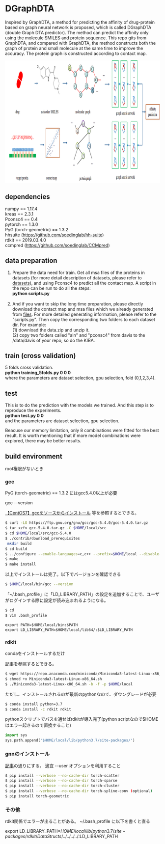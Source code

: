 # DGraphDTA
Inspired by GraphDTA, a method for predicting the affinity of drug-protein based on graph neural network is proposed, which is called DGraphDTA (double Graph DTA predictor). The method can predict the affinity only using the molecule SMILES and protein sequence. This repo gits from GraphDTA, and compared with GraphDTA, the method constructs both the graph of protein and small molecule at the same time to improve the accuracy. The protein graph is constructed according to contact map.

<div align=center><img width="900" height="400" src="https://github.com/595693085/DGraphDTA/blob/master/figures/architecture.png"/></div>

## dependencies
numpy == 1.17.4 <br>
kreas == 2.3.1 <br>
Pconsc4 == 0.4 <br>
pytorch == 1.3.0 <br>
PyG (torch-geometric) == 1.3.2 <br>
hhsuite (https://github.com/soedinglab/hh-suite)<br>
rdkit == 2019.03.4.0 <br>
ccmpred (https://github.com/soedinglab/CCMpred) <br>

## data preparation
1. Prepare the data need for train. Get all msa files of the proteins in datasets (for more detail description of datasets, please refer to [datasets](https://github.com/hkmztrk/DeepDTA/blob/master/data/README.md)), and using Pconsc4 to predict all the contact map. A script in the repo can be run to do all the steps: <br>
**python scripts.py** <br><br>
2. And if you want to skip the long time preparation, please directly download the contact map and msa files which we already generated from [files](https://drive.google.com/open?id=1rqAopf_IaH3jzFkwXObQ4i-6bUUwizCv). For more detailed generating information, please refer to the "scripts.py". Then copy the corresponding two folders to each dataset dir. For example:  <br>
(1) download the data.zip and unzip it. <br>
(2) copy two folders called "aln" and "pconsc4" from davis to the /data/davis of your repo, so do the KIBA. <br>


## train (cross validation)
5 folds cross validation. <br>
**python training_5folds.py 0 0 0** <br>
where the parameters are dataset selection, gpu selection, fold (0,1,2,3,4).

## test
This is to do the prediction with the models we trained. And this step is to reproduce the experiments. <br>
**python test.py 0 0** <br>
and the parameters are dataset selection, gpu selection.

Beacuse our memory limitation, only 8 combinations were fitted for the best result. It is worth mentioning that if more model combinations were explored, there may be better results.

## build environment

root権限がないとき

### gcc
PyG (torch-geometric) == 1.3.2 にはgcc5.4.0以上が必要

gcc --version

[【CentOS7】gccをソースからインストール](https://www.server-memo.net/memo/gcc-install.html) 等を参照するとできる。

```bash
$ curl -LO https://ftp.gnu.org/gnu/gcc/gcc-5.4.0/gcc-5.4.0.tar.gz
$ tar xzfv gcc-5.4.0.tar.gz -C $HOME/local/src
$ cd $HOME/local/src/gcc-5.4.0
$ ./contrib/download_prerequisites
 mkdir build
$ cd build
$ ../configure --enable-languages=c,c++ --prefix=$HOME/local --disable-bootstrap --disable-multilib
$ make
$ make install
```

以上でインストールは完了。以下でバージョンを確認できる

```bash
$ $HOME/local/bin/gcc --version
```

「~/.bash_profile」に「LD_LIBRARY_PATH」の設定を追加することで、ユーザがログインする際に設定が読み込まれるようになる。

```bash
$ cd
$ vim .bash_profile
```

```
export PATH=$HOME/local/bin:$PATH
export LD_LIBRARY_PATH=$HOME/local/lib64/:$LD_LIBRARY_PATH
```

### rdkit

condaをインストールするだけ

[記事](https://qiita.com/bono0/items/eca6f2f5c8eb44080a03)を参照するとできる。

```bash
$ wget https://repo.anaconda.com/miniconda/Miniconda3-latest-Linux-x86_64.sh
$ chmod +x Miniconda3-latest-Linux-x86_64.sh
$ ./Miniconda3-latest-Linux-x86_64.sh -b -f -p $HOME/local
```

ただし、インストールされるのが最新のpythonなので、ダウングレードが必要

```bash
$ conda install python=3.7
$ conda install -c rdkit rdkit
```

pythonスクリプトでパスを通せばrdkitが導入完了(python scriptなので$HOMEはエラー起きるので置換すること)

```python
import sys
sys.path.append('$HOME/local/lib/python3.7/site-packages/')
```

### gnnのインストール

[記事](https://qiita.com/omiita/items/429136c2f4e228d745ed)の通りにする。
適宜 --user オプションを利用すること

```bash
$ pip install --verbose --no-cache-dir torch-scatter
$ pip install --verbose --no-cache-dir torch-sparse
$ pip install --verbose --no-cache-dir torch-cluster
$ pip install --verbose --no-cache-dir torch-spline-conv (optional)
$ pip install torch-geometric
```

### その他

rdkit関係でエラーが出ることがある。 ~/.bash_profile に以下を書くと直る

export LD_LIBRARY_PATH=$HOME/local/lib/python3.7/site-packages/rdkit/DataStructs/../../../../:$LD_LIBRARY_PATH



